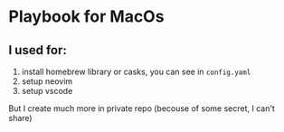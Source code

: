 # Playbook for MacOs

## I used for:
1. install homebrew library or casks, you can see in `config.yaml`
2. setup neovim
3. setup vscode

But I create much more in private repo (becouse of some secret, I can't share)